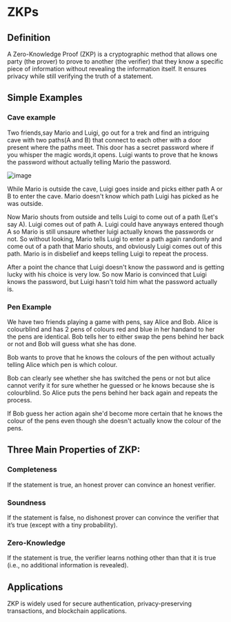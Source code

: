 # ZKPs
  ## Definition
  A Zero-Knowledge Proof (ZKP) is a cryptographic method that allows one party (the prover) to prove to another (the verifier) that they know a specific piece of information without revealing the information itself.
  It ensures privacy while still verifying the truth of a statement.
  ## Simple Examples
  ### Cave example
  Two friends,say Mario and Luigi, go out for a trek and find an intriguing cave with two paths(A and B) that connect to each other with a door present where the paths meet. This door has a secret password where if you whisper the magic words,it opens.
  Luigi wants to prove that he knows the password without actually telling Mario the password.

  ![image](https://github.com/user-attachments/assets/121fb001-888c-4dce-84d7-61e8deb9ffed)

  While Mario is outside the cave, Luigi goes inside and picks either path A or B to enter the cave. Mario doesn't know which path Luigi has picked as he was outside.
  
  Now Mario shouts from outside and tells Luigi to come out of a path (Let's say A). Luigi comes out of path A. Luigi could have anyways entered though A so Mario is still unsaure whether luigi actually knows the passwords or not.
  So without looking, Mario tells Luigi to enter a path again randomly and come out of a path that Mario shouts, and obviously Luigi comes out of this path. Mario is in disbelief and keeps telling Luigi to repeat the process.

  After a point the chance that Luigi doesn't know the password and is getting lucky with his choice is very low. So now Mario is convinced that Luigi knows the password, but Luigi hasn't told him what the password actually is.

  ### Pen Example
  We have two friends playing a game with pens, say Alice and Bob.
  Alice is colourblind and has 2 pens of colours red and blue in her handand to her the pens are identical. Bob tells her to either swap the pens behind her back or not and Bob will guess what she has done.

  Bob wants to prove that he knows the colours of the pen without actually telling Alice which pen is which colour.
  
  Bob can clearly see whether she has switched the pens or not but alice cannot verify it for sure whether he guessed or he knows because she is colourblind. So Alice puts the pens behind her back again and repeats the process.
  
  If Bob guess her action again she'd become more certain that he knows the colour of the pens even though she doesn't actually know the colour of the pens.
  ## Three Main Properties of ZKP:
  ### Completeness
  If the statement is true, an honest prover can convince an honest verifier.
  ### Soundness
  If the statement is false, no dishonest prover can convince the verifier that it’s true (except with a tiny probability).
  ### Zero-Knowledge
  If the statement is true, the verifier learns nothing other than that it is true (i.e., no additional information is revealed).
  
  ## Applications
  ZKP is widely used for secure authentication, privacy-preserving transactions, and blockchain applications.
